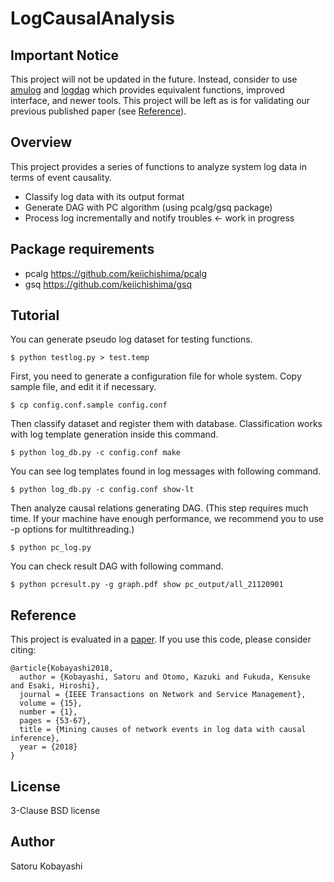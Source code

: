 # LogCausalAnalysis

## Important Notice

This project will not be updated in the future.
Instead, consider to use [amulog](https://github.com/cpflat/amulog) and [logdag](https://github.com/cpflat/logdag)
which provides equivalent functions, improved interface, and newer tools.
This project will be left as is for validating our previous published paper (see [Reference](#Reference)).

## Overview

This project provides a series of functions to analyze 
system log data in terms of event causality.

* Classify log data with its output format
* Generate DAG with PC algorithm (using pcalg/gsq package)
* Process log incrementally and notify troubles <- work in progress

## Package requirements

* pcalg https://github.com/keiichishima/pcalg
* gsq https://github.com/keiichishima/gsq

## Tutorial

You can generate pseudo log dataset for testing functions.

```
$ python testlog.py > test.temp
```

First, you need to generate a configuration file for whole system.
Copy sample file, and edit it if necessary.

```
$ cp config.conf.sample config.conf
```

Then classify dataset and register them with database.
Classification works with log template generation inside this command.

```
$ python log_db.py -c config.conf make
```

You can see log templates found in log messages with following command.

```
$ python log_db.py -c config.conf show-lt
```

Then analyze causal relations generating DAG.
(This step requires much time. If your machine have enough performance,
we recommend you to use -p options for multithreading.)

```
$ python pc_log.py
```

You can check result DAG with following command.

```
$ python pcresult.py -g graph.pdf show pc_output/all_21120901
```


## Reference

This project is evaluated in a [paper](https://doi.org/10.1109/TNSM.2017.2778096).
If you use this code, please consider citing:
```
@article{Kobayashi2018,
  author = {Kobayashi, Satoru and Otomo, Kazuki and Fukuda, Kensuke and Esaki, Hiroshi},
  journal = {IEEE Transactions on Network and Service Management},
  volume = {15},
  number = {1},
  pages = {53-67},
  title = {Mining causes of network events in log data with causal inference},
  year = {2018}
}
```

## License

3-Clause BSD license

## Author

Satoru Kobayashi

